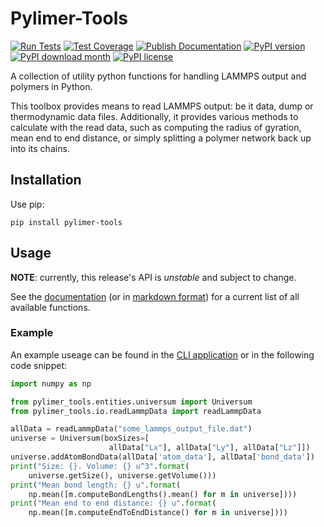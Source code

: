 # Pylimer-Tools

[![Run Tests](https://github.com/GenieTim/pylimer-tools/actions/workflows/run-tests.yml/badge.svg)](https://github.com/GenieTim/pylimer-tools/actions/workflows/run-tests.yml)
[![Test Coverage](https://raw.githubusercontent.com/GenieTim/pylimer-tools/main/.github/coverage.svg)](https://github.com/GenieTim/pylimer-tools/actions/workflows/run-tests.yml)
[![Publish Documentation](https://github.com/GenieTim/pylimer-tools/actions/workflows/publish-documentation.yml/badge.svg)](https://github.com/GenieTim/pylimer-tools/actions/workflows/publish-documentation.yml)
[![PyPI version](https://badge.fury.io/py/pylimer-tools.svg)](https://badge.fury.io/py/pylimer-tools)
[![PyPI download month](https://img.shields.io/pypi/dm/pylimer-tools.svg)](https://pypi.python.org/pypi/pylimer-tools/)
[![PyPI license](https://img.shields.io/pypi/l/pylimer-tools.svg)](https://pypi.python.org/pypi/pylimer-tools/)

A collection of utility python functions for handling LAMMPS output and polymers in Python.

This toolbox provides means to read LAMMPS output: be it data, dump or thermodynamic data files. 
Additionally, it provides various methods to calculate with the read data, such as computing the 
radius of gyration, mean end to end distance, or simply splitting a polymer network back up into its chains.

## Installation

Use pip:

`pip install pylimer-tools`

## Usage

**NOTE**: currently, this release's API is _unstable_ and subject to change.

See the [documentation](https://genietim.github.io/pylimer-tools/index.html) (or in [markdown format](https://github.com/GenieTim/pylimer-tools/tree/main/docs/pylimer_tools)) for a current list of all available functions.

### Example

An example useage can be found in the [CLI application](./src/pylimer_tools/pylimer_tools.py) or in the following code snippet:

```python
import numpy as np

from pylimer_tools.entities.universum import Universum
from pylimer_tools.io.readLammpData import readLammpData

allData = readLammpData("some_lammps_output_file.dat")
universe = Universum(boxSizes=[
                      allData["Lx"], allData["Ly"], allData["Lz"]])
universe.addAtomBondData(allData['atom_data'], allData['bond_data'])
print("Size: {}. Volume: {} u^3".format(
    universe.getSize(), universe.getVolume()))
print("Mean bond length: {} u".format(
    np.mean([m.computeBondLengths().mean() for m in universe])))
print("Mean end to end distance: {} u".format(
    np.mean([m.computeEndToEndDistance() for m in universe])))
```
